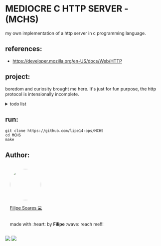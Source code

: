 # MEDIOCRE C HTTP SERVER - (MCHS)

my own implementation of a http server in c programming language.

## references:
- https://developer.mozilla.org/en-US/docs/Web/HTTP

## project:
boredom and curiosity brought me here. It's just for fun purpose, the http protocol is intensionally incomplete.

<details>
<summary markdown="span">todo list</summary> 
    
 - [x] TCP/IP sockets connections.
 - [x] incomplete HTTP protocol support (simple headers, GET method, data transfer).
 - [x] Serve files (txt, html, xml, etc...).
 - [ ] Routes support.
 - [ ] chunked transfer encoding (streams)

</details>

## run:
```console
git clone https://github.com/lipe14-ops/MCHS
cd MCHS
make
``` 

## Author:
<img width='100' height='100' style="border-radius:50%; padding:15px" src="https://avatars.githubusercontent.com/u/78698099?v=4" /></br>
<a href="https://github.com/lipe14-ops" style='padding: 15px' title="Rocketseat">Filipe Soares :computer:</a>
<p style='padding: 15px'>made with :heart: by <strong>Filipe</strong> :wave: reach me!!!</p>


[![](https://img.shields.io/badge/Gmail-D14836?style=for-the-badge&logo=gmail&logoColor=white)](fn697169@gmail.com)
[![](https://img.shields.io/badge/Instagram-E4405F?style=for-the-badge&logo=instagram&logoColor=white)](https://www.instagram.com/filipe_kkkj/)

